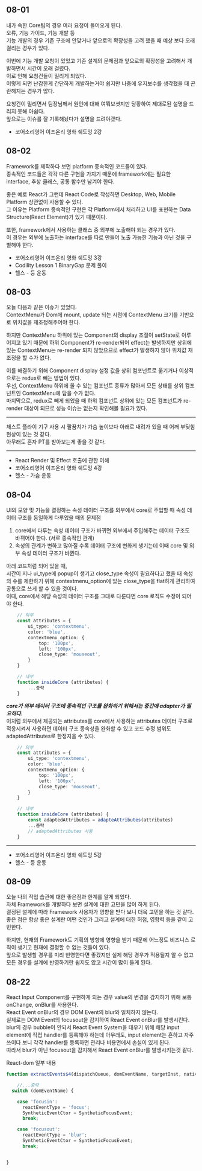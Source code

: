 ## 08-01

내가 속한 Core팀의 경우 여러 요청이 들어오게 된다.  
오류, 기능 가이드, 기능 개발 등  
기능 개발의 경우 기존 구조에 안맞거나 앞으로의 확장성을 고려 했을 때 예상 보다 오래 걸리는 경우가 있다.

이번에 기능 개발 요청이 있었고 기존 설계의 문제점과 앞으로의 확장성을 고려해서 개발하면서 시간이 오래 걸렸다.  
이로 인해 요청건들이 밀리게 되었다.  
이렇게 되면 난감한게 간단하게 개발하는거야 쉽지만 나중에 유지보수를 생각했을 때 곤란해지는 경우가 많다.

요청건이 밀리면서 팀장님께서 원인에 대해 여쭤보셧지만 당황하여 제대로된 설명을 드리지 못해 아쉽다.  
앞으로는 이슈를 잘 기록해놨다가 설명을 드려야겠다.

- 코어소리영어 이프온리 영화 쉐도잉 2강

## 08-02

Framework를 제작하다 보면 platform 종속적인 코드들이 있다.  
종속적인 코드들은 각각 다른 구현을 가지기 때문에 framework에는 필요한 interface, 추상 클래스, 공통 함수만 남겨야 한다.

좋은 예로 React가 그런데 React Code로 작성하면 Desktop, Web, Mobile Platform 상관없이 사용할 수 있다.  
그 이유는 Platform 종속적인 구현은 각 Platform에서 처리하고 UI를 표현하는 Data Structure(React Element)가 있기 때문이다.

또한, framework에서 사용하는 클래스 중 외부에 노출해야 되는 경우가 있다.  
이 경우는 외부에 노출하는 interface를 따로 만들어 노출 가능한 기능과 아닌 것을 구별해야 한다.

- 코어소리영어 이프온리 영화 쉐도잉 3강
- Codility Lesson 1 BinaryGap 문제 풀이
- 헬스 - 등 운동

## 08-03

오늘 다음과 같은 이슈가 있었다.  
ContextMenu가 Dom에 mount, update 되는 시점에 ContextMenu 크기를 기반으로 위치값을 재조정해주어야 한다.

하지만 ContextMenu 하위에 있는 Component의 display 조절이 setState로 이루어지고 있기 때문에
하위 Component가 re-render되어 effect는 발생하지만 상위에 있는 ContextMenu는 re-render 되지 않았으므로 effect가 발생하지 않아 위치값 재조정을 할 수가 없다.

이를 해결하기 위해 Component display 설정 값을 상위 컴포넌트로 옮기거나 이상적으로는 redux로 빼는 방법이 있다.  
우선, ContextMenu 하위에 올 수 있는 컴포넌트 종류가 많아서 모든 상태를 상위 컴포넌트인 ContextMenu에 담을 수가 없다.  
마지막으로, redux로 빼게 되었을 때 하위 컴포넌트 상위에 있는 모든 컴포넌트가 re-render 대상이 되므로 성능 이슈는 없는지 확인해볼 필요가 있다.

---

체스트 플라이 기구 사용 시 팔꿈치가 가슴 높이보다 아래로 내려가 있을 때 어깨 부딪힘 현상이 있는 것 같다.  
아무래도 혼자 PT를 받아보는게 좋을 것 같다.

---

- React Render 및 Effect 호출에 관한 이해
- 코어소리영어 이프온리 영화 쉐도잉 4강
- 헬스 - 가슴 운동

## 08-04

UI의 모양 및 기능을 결정하는 속성 데이터 구조를 외부에서 core로 주입할 때 속성 데이터 구조를 동일하게 다루었을 때의 문제점

1. core에서 다루는 속성 데이터 구조가 바뀌면 외부에서 주입해주는 데이터 구조도 바뀌어야 한다. (서로 종속적인 관계)
2. 속성의 관계가 변하고 많아질 수록 데이터 구조에 변화게 생기는데 이때 core 및 외부 속성 데이터 구조가 바뀐다.

아래 코드처럼 되어 있을 때,  
시간이 지나 ui_type에 popup이 생기고 close_type 속성이 필요하다고 했을 때 속성의 수를 제한하기 위해 contextmenu_option에 있는 close_type을 flat하게 관리하여 공통으로 쓰게 할 수 있을 것이다.  
이때, core에서 해당 속성의 데이터 구조를 그대로 다룬다면 core 로직도 수정이 되어야 한다.

```typescript
    // 외부
    const attributes = {
        ui_type: 'contextmenu',
        color: 'blue',
        contextmenu_option: {
            top: '100px',
            left: '100px',
            close_type: 'mouseout',
        }
    }

    // 내부
    function insideCore (attributes) {
        ...중략
    }
```

**_core가 외부 데이터 구조에 종속적인 구조를 완화하기 위해서는 중간에 adapter가 필요하다._**  
이처럼 외부에서 제공되는 attributes를 core에서 사용하는 attributes 데이터 구조로 적응시켜서 사용하면 데이터 구조 종속성을 완화할 수 있고 코드 수정 범위도 adaptedAttributes로 한정지을 수 있다.

```typescript
    // 외부
    const attributes = {
        ui_type: 'contextmenu',
        color: 'blue',
        contextmenu_option: {
            top: '100px',
            left: '100px',
            close_type: 'mouseout',
        }
    }

    // 내부
    function insideCore (attributes) {
        const adaptedAttributes = adapteAttributes(attributes)
        ...중략
        // adaptedAttributes 사용
    }
```

---

- 코어소리영어 이프온리 영화 쉐도잉 5강
- 헬스 - 등 운동

## 08-09

오늘 나의 작업 습관에 대한 좋은점과 한계를 알게 되었다.  
자체 Framework를 개발하다 보면 설계에 대한 고민을 많이 하게 된다.  
결정된 설계에 따라 Framework 사용자가 영향을 받다 보니 더욱 고민을 하는 것 같다.  
좋은 점은 항상 좋은 설계란 어떤 것인가 그리고 설계에 대한 허점, 영향력 등을 같이 고민한다.

하지만, 현재의 Framework도 기획의 방향에 영향을 받기 때문에 어느정도 비즈니스 로직이 생기고 현재에 결정할 수 없는 것들이 있다.  
앞으로 발생할 경우를 미리 반영한다면 좋겠지만 실제 해당 경우가 적용될지 알 수 없고 모든 경우를 설계에 반영하기란 쉽지도 않고 시간이 많이 들게 된다.

## 08-22

React Input Component를 구현하게 되는 경우 value의 변경을 감지하기 위해 보통 onChange, onBlur를 사용한다.  
React Event onBlur의 경우 DOM Event의 blur와 일치하지 않는다.  
실제로는 DOM Event의 focusout을 감지하여 React Event onBlur를 발생시킨다.  
blur의 경우 bubble이 안되서 React Event System을 태우기 위해 해당 input element에 직접 handler를 등록해야 하는데
아무래도, input element는 흔하고 자주 쓰이다 보니 각각 handler를 등록하면 관리나 비용면에서 손실이 있게 된다.  
따라서 blur가 아닌 focusout을 감지해서 React Event onBlur를 발생시키는것 같다.

React-dom 일부 내용

```typescript
function extractEvents$4(dispatchQueue, domEventName, targetInst, nativeEvent, nativeEventTarget, eventSystemFlags, targetContainer) {

    //...중략
  switch (domEventName) {

    case 'focusin':
      reactEventType = 'focus';
      SyntheticEventCtor = SyntheticFocusEvent;
      break;

    case 'focusout':
      reactEventType = 'blur';
      SyntheticEventCtor = SyntheticFocusEvent;
      break;


}
```
